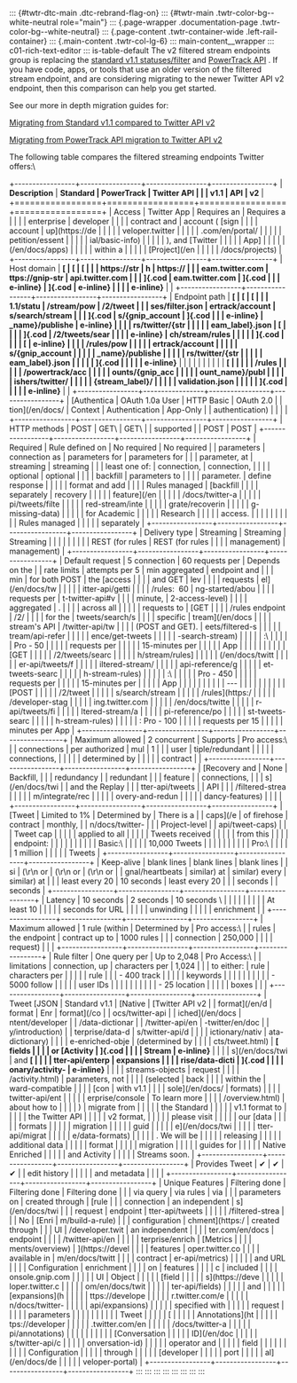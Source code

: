 ::: {#twtr-dtc-main .dtc-rebrand-flag-on}
::: {#twtr-main .twtr-color-bg--white-neutral role="main"}
::: {.page-wrapper .documentation-page .twtr-color-bg--white-neutral}
::: {.page-content .twtr-container-wide .left-rail-container}
::: {.main-content .twtr-col-lg-6}
::: main-content__wrapper
::: c01-rich-text-editor
::: is-table-default
The v2 filtered stream endpoints group is replacing the [standard
v1.1 statuses/filter](/en/docs/twitter-api/v1/tweets/filter-realtime/api-reference/post-statuses-filter)
and [PowerTrack API](/en/docs/twitter-api/enterprise/powertrack-api)
. If you have code, apps, or tools that use an older version of the
filtered stream endpoint, and are considering migrating to the newer
Twitter API v2 endpoint, then this comparison can help you get started.

See our more in depth migration guides for:

[Migrating from Standard v1.1 compared to Twitter API
v2](/en/docs/twitter-api/tweets/filtered-stream/migrate/standard-to-twitter-api-v2)

[Migrating from PowerTrack API migration to Twitter API
v2](/en/docs/twitter-api/tweets/filtered-stream/migrate/powertrack-api-migration-to-twitter-api-v2)

The following table compares the filtered streaming endpoints Twitter
offers:\

+-----------------+-----------------+-----------------+-----------------+
| **Description** | **Standard      | **PowerTrack    | **Twitter API   |
|                 | v1.1**          | API**           | v2**            |
+=================+=================+=================+=================+
| Access          | Twitter App     | Requires an     | Requires a      |
|                 |                 | enterprise      | developer       |
|                 |                 | contract and    | account ( [sign |
|                 |                 | account         | up](https://de  |
|                 |                 |                 | veloper.twitter |
|                 |                 |                 | .com/en/portal/ |
|                 |                 |                 | petition/essent |
|                 |                 |                 | ial/basic-info) |
|                 |                 |                 | ), and [Twitter |
|                 |                 |                 | App]            |
|                 |                 |                 | (/en/docs/apps) |
|                 |                 |                 | within a        |
|                 |                 |                 | [Project](/en   |
|                 |                 |                 | /docs/projects) |
+-----------------+-----------------+-----------------+-----------------+
| Host domain     | ******[         | ******[         | ******[         |
|                 | https://str     | h               | https://        |
|                 | eam.twitter.com | ttps://gnip-str | api.twitter.com |
|                 | ]{.cod          | eam.twitter.com | ]{.cod          |
|                 | e-inline}****** | ]{.cod          | e-inline}****** |
|                 |                 | e-inline}****** |                 |
+-----------------+-----------------+-----------------+-----------------+
| Endpoint path   | ******[         | ******[         | ******[         |
|                 | 1.1/statu       | /stream/pow     | /2/tweet        |
|                 | ses/filter.json | ertrack/account | s/search/stream |
|                 | ]{.cod          | s/{gnip_account | ]{.cod          |
|                 | e-inline}****** | _name}/publishe | e-inline}****** |
|                 |                 | rs/twitter/{str |                 |
|                 |                 | eam_label}.json | ******[         |
|                 |                 | ]{.cod          | /2/tweets/sear  |
|                 |                 | e-inline}****** | ch/stream/rules |
|                 |                 |                 | ]{.cod          |
|                 |                 | ******[         | e-inline}****** |
|                 |                 | /rules/pow      |                 |
|                 |                 | ertrack/account |                 |
|                 |                 | s/{gnip_account |                 |
|                 |                 | _name}/publishe |                 |
|                 |                 | rs/twitter/{str |                 |
|                 |                 | eam_label}.json |                 |
|                 |                 | ]{.cod          |                 |
|                 |                 | e-inline}****** |                 |
|                 |                 |                 |                 |
|                 |                 | ******[         |                 |
|                 |                 | /rules          |                 |
|                 |                 | /powertrack/acc |                 |
|                 |                 | ounts/{gnip_acc |                 |
|                 |                 | ount_name}/publ |                 |
|                 |                 | ishers/twitter/ |                 |
|                 |                 | {stream_label}/ |                 |
|                 |                 | validation.json |                 |
|                 |                 | ]{.cod          |                 |
|                 |                 | e-inline}****** |                 |
+-----------------+-----------------+-----------------+-----------------+
| [Authentica     | OAuth 1.0a User | HTTP Basic      | OAuth 2.0       |
| tion](/en/docs/ | Context         | Authentication  | App-Only        |
| authentication) |                 |                 |                 |
+-----------------+-----------------+-----------------+-----------------+
| HTTP methods    | POST            | GET\            | GET\            |
| supported       |                 | POST            | POST            |
+-----------------+-----------------+-----------------+-----------------+
| Required        | Rule defined on | No required     | No required     |
| parameters      | connection as   | parameters for  | parameters for  |
|                 | parameter, at   | streaming       | streaming       |
|                 | least one of:   | connection,     | connection,     |
|                 |                 | optional        | optional        |
|                 |                 | backfill        | parameters to   |
|                 |                 | parameter.      | define response |
|                 |                 |                 | format and add  |
|                 |                 | Rules managed   | [backfill       |
|                 |                 | separately      | recovery        |
|                 |                 |                 | feature](/en    |
|                 |                 |                 | /docs/twitter-a |
|                 |                 |                 | pi/tweets/filte |
|                 |                 |                 | red-stream/inte |
|                 |                 |                 | grate/recoverin |
|                 |                 |                 | g-missing-data) |
|                 |                 |                 | for Academic    |
|                 |                 |                 | Research        |
|                 |                 |                 | access.         |
|                 |                 |                 |                 |
|                 |                 |                 | Rules managed   |
|                 |                 |                 | separately      |
+-----------------+-----------------+-----------------+-----------------+
| Delivery type   | Streaming       | Streaming       | Streaming       |
|                 |                 |                 |                 |
|                 |                 | REST (for rules | REST (for rules |
|                 |                 | management)     | management)     |
+-----------------+-----------------+-----------------+-----------------+
| Default request | 5 connection    | 60 requests per | Depends on the  |
| rate limits     | attempts per 5  | min aggregated  | endpoint and    |
|                 | min             | for both POST   | the [access     |
|                 |                 | and GET         | lev             |
|                 |                 | requests        | el](/en/docs/tw |
|                 |                 |                 | itter-api/getti |
|                 |                 | /rules:  60     | ng-started/abou |
|                 |                 | requests per    | t-twitter-api#v |
|                 |                 | minute,         | 2-access-level) |
|                 |                 | aggregated      | .               |
|                 |                 | across all      |                 |
|                 |                 | requests to     | [GET            |
|                 |                 | /rules endpoint | /2/             |
|                 |                 | for the         | tweets/search/s |
|                 |                 | specific        | tream](/en/docs |
|                 |                 | stream's API    | /twitter-api/tw |
|                 |                 | (POST and GET). | eets/filtered-s |
|                 |                 |                 | tream/api-refer |
|                 |                 |                 | ence/get-tweets |
|                 |                 |                 | -search-stream) |
|                 |                 |                 | :\              |
|                 |                 |                 | Pro - 50        |
|                 |                 |                 | requests per    |
|                 |                 |                 | 15-minutes per  |
|                 |                 |                 | App             |
|                 |                 |                 |                 |
|                 |                 |                 | [GET            |
|                 |                 |                 | /2/tweets/searc |
|                 |                 |                 | h/stream/rules] |
|                 |                 |                 | (/en/docs/twitt |
|                 |                 |                 | er-api/tweets/f |
|                 |                 |                 | iltered-stream/ |
|                 |                 |                 | api-reference/g |
|                 |                 |                 | et-tweets-searc |
|                 |                 |                 | h-stream-rules) |
|                 |                 |                 | :\              |
|                 |                 |                 | Pro - 450       |
|                 |                 |                 | requests per    |
|                 |                 |                 | 15-minutes per  |
|                 |                 |                 | App             |
|                 |                 |                 |                 |
|                 |                 |                 | \-\--           |
|                 |                 |                 |                 |
|                 |                 |                 | [POST           |
|                 |                 |                 | /2/tweet        |
|                 |                 |                 | s/search/stream |
|                 |                 |                 | /rules](https:/ |
|                 |                 |                 | /developer-stag |
|                 |                 |                 | ing.twitter.com |
|                 |                 |                 | /en/docs/twitte |
|                 |                 |                 | r-api/tweets/fi |
|                 |                 |                 | ltered-stream/a |
|                 |                 |                 | pi-reference/po |
|                 |                 |                 | st-tweets-searc |
|                 |                 |                 | h-stream-rules) |
|                 |                 |                 | : Pro - 100     |
|                 |                 |                 | requests per 15 |
|                 |                 |                 | minutes per App |
+-----------------+-----------------+-----------------+-----------------+
| Maximum allowed | 2 concurrent    | Supports        | Pro access:\    |
| connections     | per authorized  | mul             | 1               |
|                 | user            | tiple/redundant |                 |
|                 |                 | connections,    |                 |
|                 |                 | determined by   |                 |
|                 |                 | contract        |                 |
+-----------------+-----------------+-----------------+-----------------+
| [Recovery and   | None            | Backfill,       |                 |
| redundancy      |                 | redundant       |                 |
| feature         |                 | connections,    |                 |
| s](/en/docs/twi |                 | and the Replay  |                 |
| tter-api/tweets |                 | API             |                 |
| /filtered-strea |                 |                 |                 |
| m/integrate/rec |                 |                 |                 |
| overy-and-redun |                 |                 |                 |
| dancy-features) |                 |                 |                 |
+-----------------+-----------------+-----------------+-----------------+
| [Tweet          | Limited to 1%   | Determined by   | There is a      |
| caps](/e        | of firehose     | contract        | monthly,        |
| n/docs/twitter- |                 |                 | Project-level   |
| api/tweet-caps) |                 |                 | Tweet cap       |
|                 |                 |                 | applied to all  |
|                 |                 |                 | Tweets received |
|                 |                 |                 | from this       |
|                 |                 |                 | endpoint:       |
|                 |                 |                 |                 |
|                 |                 |                 | Basic:\         |
|                 |                 |                 | 10,000 Tweets   |
|                 |                 |                 |                 |
|                 |                 |                 | Pro:\           |
|                 |                 |                 | 1 million       |
|                 |                 |                 | Tweets          |
+-----------------+-----------------+-----------------+-----------------+
| Keep-alive      | blank lines     | blank lines     | blank lines     |
| si              | (\\r\\n or      | (\\r\\n or      | (\\r\\n or      |
| gnal/heartbeats | similar) at     | similar) every  | similar) at     |
|                 | least every 20  | 10 seconds      | least every 20  |
|                 | seconds         |                 | seconds         |
+-----------------+-----------------+-----------------+-----------------+
| Latency         | 10 seconds      | 2 seconds       | 10 seconds \    |
|                 |                 |                 |                 |
|                 |                 | At least 10     |                 |
|                 |                 | seconds for URL |                 |
|                 |                 | unwinding       |                 |
|                 |                 | enrichment      |                 |
+-----------------+-----------------+-----------------+-----------------+
| Maximum allowed | 1 rule (within  | Determined by   | Pro access:\    |
| rules           | the endpoint    | contract up to  | 1000 rules      |
|                 | connection      | 250,000         |                 |
|                 | request)        |                 |                 |
+-----------------+-----------------+-----------------+-----------------+
| Rule filter     | One query per   | Up to 2,048     | Pro Access:\    |
| limitations     | connection, up  | characters per  | 1,024           |
|                 | to either:      | rule            | characters per  |
|                 |                 |                 | rule            |
|                 | \- 400 track    |                 |                 |
|                 | keywords        |                 |                 |
|                 |                 |                 |                 |
|                 | \- 5000 follow  |                 |                 |
|                 | user IDs        |                 |                 |
|                 |                 |                 |                 |
|                 | \- 25 location  |                 |                 |
|                 | boxes           |                 |                 |
+-----------------+-----------------+-----------------+-----------------+
| Tweet [JSON     | Standard v1.1   | [Native         | [Twitter API v2 |
| format](/en/d   | format          | Enr             | format](/co     |
| ocs/twitter-api |                 | iched](/en/docs | ntent/developer |
| /data-dictionar |                 | /twitter-api/en | -twitter/en/doc |
| y/introduction) |                 | terprise/data-d | s/twitter-api/d |
|                 |                 | ictionary/nativ | ata-dictionary) |
|                 |                 | e-enriched-obje | (determined by  |
|                 |                 | cts/tweet.html) | ******[ fields  |
|                 |                 | or [Activity    | ]{.cod          |
|                 |                 | Stream          | e-inline}****** |
|                 |                 | s](/en/docs/twi | and ******[     |
|                 |                 | tter-api/enterp | expansions      |
|                 |                 | rise/data-dicti | ]{.cod          |
|                 |                 | onary/activity- | e-inline}****** |
|                 |                 | streams-objects | request         |
|                 |                 | /activity.html) | parameters, not |
|                 |                 | (selected       | back            |
|                 |                 | within the      | ward-compatible |
|                 |                 | [con            | with v1.1       |
|                 |                 | sole](/en/docs/ | formats)        |
|                 |                 | twitter-api/ent |                 |
|                 |                 | erprise/console | To learn more   |
|                 |                 | /overview.html) | about how to    |
|                 |                 | )               | migrate from    |
|                 |                 |                 | the Standard    |
|                 |                 |                 | v1.1 format to  |
|                 |                 |                 | the Twitter API |
|                 |                 |                 | v2 format,      |
|                 |                 |                 | please visit    |
|                 |                 |                 | our [data       |
|                 |                 |                 | formats         |
|                 |                 |                 | migration       |
|                 |                 |                 | guid            |
|                 |                 |                 | e](/en/docs/twi |
|                 |                 |                 | tter-api/migrat |
|                 |                 |                 | e/data-formats) |
|                 |                 |                 | . We will be    |
|                 |                 |                 | releasing       |
|                 |                 |                 | additional data |
|                 |                 |                 | format          |
|                 |                 |                 | migration       |
|                 |                 |                 | guides for      |
|                 |                 |                 | Native Enriched |
|                 |                 |                 | and Activity    |
|                 |                 |                 | Streams soon.   |
+-----------------+-----------------+-----------------+-----------------+
| Provides Tweet  | ✔               | ✔               | ✔               |
| edit history    |                 |                 |                 |
| and metadata    |                 |                 |                 |
+-----------------+-----------------+-----------------+-----------------+
| Unique Features | Filtering done  | Filtering done  | Filtering done  |
|                 | via query       | via rules       | via             |
|                 | parameters on   | created through | [rule           |
|                 | connection      | an independent  | s](/en/docs/twi |
|                 | request         | endpoint        | tter-api/tweets |
|                 |                 |                 | /filtered-strea |
|                 | No              | [Enri           | m/build-a-rule) |
|                 | configuration   | chment](https:/ | created through |
|                 | UI              | /developer.twit | an independent  |
|                 |                 | ter.com/en/docs | endpoint        |
|                 |                 | /twitter-api/en |                 |
|                 |                 | terprise/enrich | [Metrics        |
|                 |                 | ments/overview) | ](https://devel |
|                 |                 | features        | oper.twitter.co |
|                 |                 | available in    | m/en/docs/twitt |
|                 |                 | contract        | er-api/metrics) |
|                 |                 |                 | and URL         |
|                 |                 | Configuration   | enrichment      |
|                 |                 | on              | features        |
|                 |                 | c               | included        |
|                 |                 | onsole.gnip.com |                 |
|                 |                 | UI              | Object          |
|                 |                 |                 | [field          |
|                 |                 |                 | s](https://deve |
|                 |                 |                 | loper.twitter.c |
|                 |                 |                 | om/en/docs/twit |
|                 |                 |                 | ter-api/fields) |
|                 |                 |                 | and             |
|                 |                 |                 | [expansions](h  |
|                 |                 |                 | ttps://develope |
|                 |                 |                 | r.twitter.com/e |
|                 |                 |                 | n/docs/twitter- |
|                 |                 |                 | api/expansions) |
|                 |                 |                 | specified with  |
|                 |                 |                 | request         |
|                 |                 |                 | parameters      |
|                 |                 |                 |                 |
|                 |                 |                 | Tweet           |
|                 |                 |                 | [               |
|                 |                 |                 | Annotations](ht |
|                 |                 |                 | tps://developer |
|                 |                 |                 | .twitter.com/en |
|                 |                 |                 | /docs/twitter-a |
|                 |                 |                 | pi/annotations) |
|                 |                 |                 |                 |
|                 |                 |                 | [Conversation   |
|                 |                 |                 | ID](/en/doc     |
|                 |                 |                 | s/twitter-api/c |
|                 |                 |                 | onversation-id) |
|                 |                 |                 | operator and    |
|                 |                 |                 | field           |
|                 |                 |                 |                 |
|                 |                 |                 | Configuration   |
|                 |                 |                 | through         |
|                 |                 |                 | [developer      |
|                 |                 |                 | port            |
|                 |                 |                 | al](/en/docs/de |
|                 |                 |                 | veloper-portal) |
+-----------------+-----------------+-----------------+-----------------+
:::
:::
:::
:::
:::
:::
:::
:::
